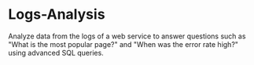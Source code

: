 # Logs-Analysis
Analyze data from the logs of a web service to answer questions such as "What is the most popular page?" and "When was the error rate high?" using advanced SQL queries.
